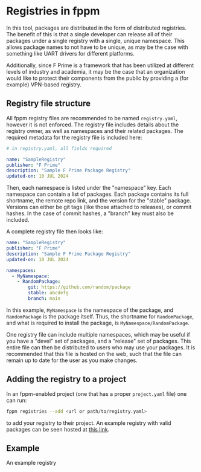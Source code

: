 # Registries in fppm

In this tool, packages are distributed in the form of distributed registries. The benefit of this is that a single developer can release all of their packages under a single registry with a single, unique namespace. This allows package names to not have to be unique, as may be the case with something like UART drivers for different platforms.

Additionally, since F Prime is a framework that has been utilized at different levels of industry and academia, it may be the case that an organization would like to protect their components from the public by providing a (for example) VPN-based registry.

## Registry file structure

All fppm registry files are recommended to be named `registry.yaml`, however it is not enforced. The registry file includes details about the registry owner, as well as namespaces and their related packages. The required metadata for the registry file is included here:

```yaml
# in registry.yaml, all fields required

name: "SampleRegistry"
publisher: "F Prime"
description: "Sample F Prime Package Registry"
updated-on: 10 JUL 2024
```

Then, each namespace is listed under the "namespace" key. Each namespace can contain a list of packages. Each package contains its full shortname, the remote repo link, and the version for the "stable" package. Versions can either be git tags (like those attached to releases), or commit hashes. In the case of commit hashes, a "branch" key must also be included. 

A complete registry file then looks like:

```yaml
name: "SampleRegistry"
publisher: "F Prime"
description: "Sample F Prime Package Registry"
updated-on: 10 JUL 2024

namespaces:
  - MyNamespace:
    - RandomPackage:
        git: https://github.com/random/package  
        stable: abcdefg
        branch: main
```

In this example, `MyNamespace` is the namespace of the package, and `RandomPackage` is the package itself. Thus, the shortname for `RandomPackage`, and what is required to install the package, is `MyNamespace/RandomPackage`. 

One registry file can include multiple namespaces, which may be useful if you have a "devel" set of packages, and a "release" set of packages. This entire file can then be distributed to users who may use your packages. It is recommended that this file is hosted on the web, such that the file can remain up to date for the user as you make changes.

## Adding the registry to a project

In an fppm-enabled project (one that has a proper `project.yaml` file) one can run:

```bash
fppm registries --add <url or path/to/registry.yaml>
```

to add your registry to their project. An example registry with valid packages can be seen hosted at [this link](https://mosa11aei.github.io/fppm-registry/static/registry.yaml).

## Example

An example registry 